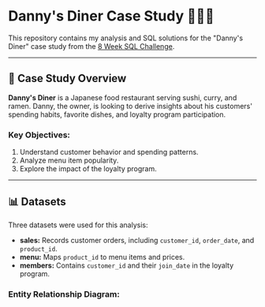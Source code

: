 # Danny's Diner Case Study 🍣🍜🍛

This repository contains my analysis and SQL solutions for the "Danny's Diner" case study from the [8 Week SQL Challenge](https://8weeksqlchallenge.com/case-study-1/).

---

## 📖 Case Study Overview

**Danny's Diner** is a Japanese food restaurant serving sushi, curry, and ramen. Danny, the owner, is looking to derive insights about his customers' spending habits, favorite dishes, and loyalty program participation.

### **Key Objectives:**
1. Understand customer behavior and spending patterns.
2. Analyze menu item popularity.
3. Explore the impact of the loyalty program.

---

## 📊 Datasets

Three datasets were used for this analysis:
- **sales:** Records customer orders, including `customer_id`, `order_date`, and `product_id`.
- **menu:** Maps `product_id` to menu items and prices.
- **members:** Contains `customer_id` and their `join_date` in the loyalty program.

### Entity Relationship Diagram:


